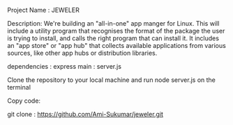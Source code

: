 Project Name : JEWELER

Description: We're building an "all-in-one" app manger for Linux. This will include a utility program that recognises the format of the package the user is trying to install, and calls the right program that can install it. It includes an "app store" or "app hub" that collects available applications from various sources, like other app hubs or distribution libraries.

dependencies : express
main : server.js

Clone the repository to your local machine and run 
node server.js on the terminal

Copy code:

git clone : https://github.com/Ami-Sukumar/jeweler.git